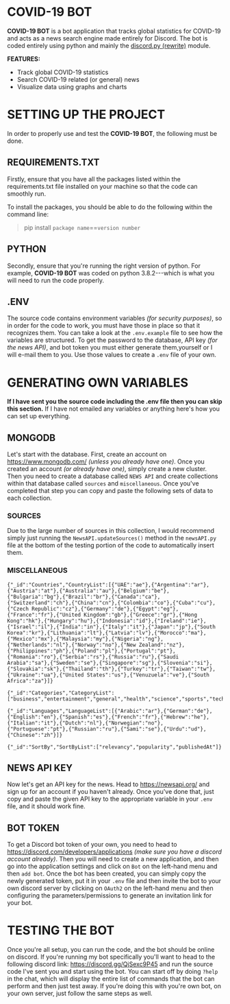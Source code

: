 # COVID-19 BOT

**COVID-19 BOT** is a bot application that tracks global statistics for COVID-19 and acts as a news search engine made entirely for Discord. The bot is coded entirely using python and mainly the [discord.py (rewrite)](https://discordpy.readthedocs.io/en/latest/) module.

**FEATURES:**
- Track global COVID-19 statistics
- Search COVID-19 related (or general) news
- Visualize data using graphs and charts

# SETTING UP THE PROJECT

In order to properly use and test the **COVID-19 BOT**, the following must be done.

## REQUIREMENTS.TXT

Firstly, ensure that you have all the packages listed within the requirements.txt file installed on your machine so that the code can smoothly run. 

To install the packages, you should be able to do the following within the command line:
>pip install `package name`==`version number`

## PYTHON

Secondly, ensure that you're running the right version of python. For example, **COVID-19 BOT** was coded on python 3.8.2---which is what you will need to run the code properly. 

## .ENV

The source code contains environment variables *(for security purposes)*, so in order for the code to work, you must have those in place so that it recognizes them. You can take a look at the `.env.example` file to see how the variables are structured. To get the password to the database, API key *(for the news API)*, and bot token you must either generate them,yourself or I will e-mail them to you. Use those values to create a `.env` file of your own.

# GENERATING OWN VARIABLES

**If I have sent you the source code including the .env file then you can skip this section.** If I have not emailed any variables or anything here's how you can set up everything.

## MONGODB

Let's start with the database. First, create an account on https://www.mongodb.com/ *(unless you already have one)*. Once you created an account *(or already have one)*, simply create a new cluster. Then you need to create a database called `NEWS API` and create collections within that database called `sources` and `miscellaneous`. Once you've completed that step you can copy and paste the following sets of data to each collection. 

### SOURCES

Due to the large number of sources in this collection, I would recommend simply just running the `NewsAPI.updateSources()` method in the `newsAPI.py` file at the bottom of the testing portion of the code to automatically insert them.

### MISCELLANEOUS

```
{"_id":"Countries","CountryList":[{"UAE":"ae"},{"Argentina":"ar"},{"Austria":"at"},{"Australia":"au"},{"Belgium":"be"},{"Bulgaria":"bg"},{"Brazil":"br"},{"Canada":"ca"},{"Switzerland":"ch"},{"China":"cn"},{"Colombia":"co"},{"Cuba":"cu"},{"Czech Republic":"cz"},{"Germany":"de"},{"Egypt":"eg"},{"France":"fr"},{"United Kingdom":"gb"},{"Greece":"gr"},{"Hong Kong":"hk"},{"Hungary":"hu"},{"Indonesia":"id"},{"Ireland":"ie"},{"Israel":"il"},{"India":"in"},{"Italy":"it"},{"Japan":"jp"},{"South Korea":"kr"},{"Lithuania":"lt"},{"Latvia":"lv"},{"Morocco":"ma"},{"Mexico":"mx"},{"Malaysia":"my"},{"Nigeria":"ng"},{"Netherlands":"nl"},{"Norway":"no"},{"New Zealand":"nz"},{"Philippines":"ph"},{"Poland":"pl"},{"Portugal":"pt"},{"Romania":"ro"},{"Serbia":"rs"},{"Russia":"ru"},{"Saudi Arabia":"sa"},{"Sweden":"se"},{"Singapore":"sg"},{"Slovenia":"si"},{"Slovakia":"sk"},{"Thailand":"th"},{"Turkey":"tr"},{"Taiwan":"tw"},{"Ukraine":"ua"},{"United States":"us"},{"Venuzuela":"ve"},{"South Africa":"za"}]}
```
```
{"_id":"Categories","CategoryList":["business","entertainment","general","health","science","sports","technology"]}
```
```
{"_id":"Languages","LanguageList":[{"Arabic":"ar"},{"German":"de"},{"English":"en"},{"Spanish":"es"},{"French":"fr"},{"Hebrew":"he"},{"Italian":"it"},{"Dutch":"nl"},{"Norwegian":"no"},{"Portuguese":"pt"},{"Russian":"ru"},{"Sami":"se"},{"Urdu":"ud"},{"Chinese":"zh"}]}
```
```
{"_id":"SortBy","SortByList":["relevancy","popularity","publishedAt"]}
```
## NEWS API KEY

Now let's get an API key for the news. Head to https://newsapi.org/ and sign up for an account if you haven't already. Once you've done that, just copy and paste the given API key to the appropriate variable in your `.env` file, and it should work fine.

## BOT TOKEN

To get a Discord bot token of your own, you need to head to https://discord.com/developers/applications *(make sure you have a discord account already)*. Then you will need to create a new application, and then go into the application settings and click on `Bot` on the left-hand menu and then `add bot`. Once the bot has been created, you can simply copy the newly generated token, put it in your `.env` file and then invite the bot to your own discord server by clicking on `OAuth2` on the left-hand menu and then configuring the parameters/permissions to generate an invitation link for your bot. 

# TESTING THE BOT

Once you're all setup, you can run the code, and the bot should be online on discord. If you're running my bot specifically you'll want to head to the following discord link: https://discord.gg/QjSexc9P45 and run the source code I've sent you and start using the bot. You can start off by doing `?help` in the chat, which will display the entire list of commands that the bot can perform and then just test away. If you're doing this with you're own bot, on your own server, just follow the same steps as well.
